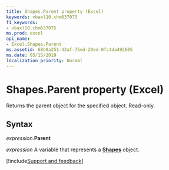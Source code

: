 ```yaml
---
title: Shapes.Parent property (Excel)
keywords: vbaxl10.chm637075
f1_keywords:
- vbaxl10.chm637075
ms.prod: excel
api_name:
- Excel.Shapes.Parent
ms.assetid: 68b8a251-42af-75ed-20ed-0fc4da492605
ms.date: 05/15/2019
localization_priority: Normal
---
```



# Shapes.Parent property (Excel)

Returns the parent object for the specified object. Read-only.


## Syntax

_expression_.**Parent**

_expression_ A variable that represents a **[Shapes](Excel.Shapes.md)** object.



[!include[Support and feedback](~/includes/feedback-boilerplate.md)]